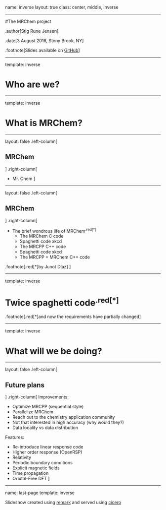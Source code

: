 name: inverse
layout: true
class: center, middle, inverse

---

#The MRChem project

.author[Stig Rune Jensen]

.date[3 August 2016, Stony Brook, NY]

.footnote[Slides available on [GitHub](https://github.com/stigrj/mrchem-project-talk)]

---

template: inverse
# Who are we?

---

template: inverse
# What is MRChem?

---

layout: false
.left-column[
## MRChem
]
.right-column[
- Mr. Chem
]

---

layout: false
.left-column[
## MRChem
]
.right-column[
- The brief wondrous life of MRChem<sup>.red[*]</sup>
  * The MRChem C code
  * Spaghetti code xkcd
  * The MRCPP C++ code
  * Spaghetti code xkcd
  * The MRCPP + MRChem C++ code

.footnote[.red[*]by Junot Díaz]
]

---

template: inverse
# Twice spaghetti code<sup>.red[*]</sup>

.footnote[.red[*]and now the requirements have partially changed]

---

template: inverse
# What will we be doing?

---

layout: false
.left-column[
## Future plans
]
.right-column[
Improvements:
- Optimize MRCPP (sequential style)
- Parallelize MRChem
- Reach out to the chemistry application community
- Not that interested in high accuracy (why would they?)
- Data locality vs data distribution

Features:
- Re-introduce linear response code
- Higher order response (OpenRSP)
- Relativity
- Periodic boundary conditions
- Explicit magnetic fields
- Time propagation
- Orbital-Free DFT
]

---
name: last-page
template: inverse

Slideshow created using [remark] and served using [cicero]

[remark]: https://github.com/gnab/remark
[cicero]: https://github.com/bast/cicero
